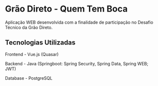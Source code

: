 # Grão Direto - Quem Tem Boca
Aplicação WEB desenvolvida com a finalidade de participação no Desafio Técnico da Grão Direto.

## Tecnologias Utilizadas
Frontend - Vue.js (Quasar)

Backend - Java (Springboot: Spring Security, Spring Data, Spring WEB; JWT)

Database - PostgreSQL
